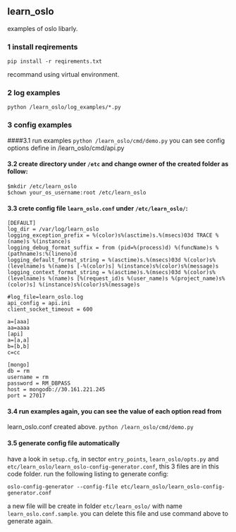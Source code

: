 ## learn_oslo
examples of oslo libarly.

### 1 install reqirements
`pip install -r reqirements.txt`

recommand using virtual environment.

### 2 log examples
`python /learn_oslo/log_examples/*.py`

###  3 config examples
####3.1 run examples
`python /learn_oslo/cmd/demo.py`
you can see config options define in /learn_oslo/cmd/api.py

#### 3.2 create directory under `/etc` and change owner of the created folder as follow:

```
$mkdir /etc/learn_oslo
$chown your_os_username:root /etc/learn_oslo
```

#### 3.3 crete config file `learn_oslo.conf` under `/etc/learn_oslo/`:

```
[DEFAULT]
log_dir = /var/log/learn_oslo
logging_exception_prefix = %(color)s%(asctime)s.%(msecs)03d TRACE %(name)s %(instance)s
logging_debug_format_suffix = from (pid=%(process)d) %(funcName)s %(pathname)s:%(lineno)d
logging_default_format_string = %(asctime)s.%(msecs)03d %(color)s%(levelname)s %(name)s [-%(color)s] %(instance)s%(color)s%(message)s
logging_context_format_string = %(asctime)s.%(msecs)03d %(color)s%(levelname)s %(name)s [%(request_id)s %(user_name)s %(project_name)s%(color)s] %(instance)s%(color)s%(message)s

#log_file=learn_oslo.log
api_config = api.ini
client_socket_timeout = 600

a=[aaa]
aa=aaaa
[api]
a=[a,a]
b=[b,b]
c=cc

[mongo]
db = rm
username = rm
password = RM_DBPASS
host = mongodb://30.161.221.245
port = 27017
```

#### 3.4 run examples again, you can see the value of each option read from
learn_oslo.conf created above.
`python /learn_oslo/cmd/demo.py`

#### 3.5 generate config file automatically
have a look in `setup.cfg`, in sector `entry_points`, `learn_oslo/opts.py`
and `etc/learn_oslo/learn_oslo-config-generator.conf`, this 3 files are in this
code folder.
run the following listing to generate config:
```
oslo-config-generator --config-file etc/learn_oslo/learn_oslo-config-generator.conf
```
a new file will be create in folder `etc/learn_oslo/` with name `learn_oslo.conf.sample`.
you can delete this file and use command above to generate again.

